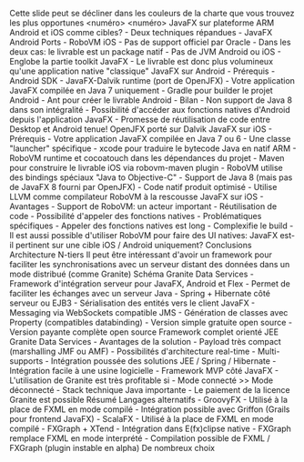 Cette slide peut se décliner dans les couleurs de la charte que vous trouvez les plus opportunes
<numéro>
<numéro>
JavaFX sur plateforme ARM
Android et iOS comme cibles?
    - Deux techniques répandues 
        - JavaFX Android Ports 
        - RoboVM iOS 
    - Pas de support officiel par Oracle 
    - Dans les deux cas: le livrable est un package natif 
        - Pas de JVM Android ou iOS 
        - Englobe la partie toolkit JavaFX 
        - Le livrable est donc plus volumineux qu'une application native "classique" 
JavaFX sur Android
    - Prérequis 
        - Android SDK 
        - JavaFX-Dalvik runtime (port de OpenJFX) 
        - Votre application JavaFX compilée en Java 7 uniquement 
        - Gradle pour builder le projet Android 
        - Ant pour créer le livrable Android 
    - Bilan 
        - Non support de Java 8 dans son intégralité 
        - Possibilité d'accéder aux fonctions natives d'Android depuis l'application JavaFX 
        - Promesse de réutilisation de code entre Desktop et Android tenue! 
OpenJFX porté sur Dalvik
JavaFX sur iOS
    - Prérequis 
        - Votre application JavaFX compilée en Java 7 ou 6 
        - Une classe "launcher" spécifique 
        - xcode pour traduire le bytecode Java en natif ARM 
        - RoboVM runtime et cocoatouch dans les dépendances du projet 
        - Maven pour construire le livrable iOS via robovm-maven plugin 
    - RoboVM utilise des bindings spéciaux "Java to Objective-C" 
        - Support de Java 8 (mais pas de JavaFX 8 fourni par OpenJFX) 
        - Code natif produit optimisé 
        - Utilise LLVM comme compilateur 
RoboVM à la rescousse
JavaFX sur iOS
    - Avantages 
        - Support de RoboVM: un acteur important 
        - Réutilisation de code 
        - Possibilité d'appeler des fonctions natives 
    - Problématiques spécifiques 
        - Appeler des fonctions natives est long 
        - Complexifie le build 
        - Il est aussi possible d'utiliser RoboVM pour faire des UI natives: JavaFX est-il pertinent sur une cible iOS / Android uniquement? 
Conclusions
Architecture N-tiers
Il peut être intéressant d'avoir un framework pour faciliter les synchronisations avec un serveur distant des données dans un mode distribué (comme Granite)
Schéma
Granite Data Services
    - Framework d'intégration serveur pour JavaFX, Android et Flex 
    - Permet de faciliter les échanges avec un serveur Java 
        - Spring + Hibernate côté serveur ou EJB3 
        - Sérialisation des entités vers le client JavaFX 
        - Messaging via WebSockets compatible JMS 
        - Génération de classes avec Property (compatibles databinding) 
    - Version simple gratuite open source 
    - Version payante complète open source 
Framework complet orienté JEE
Granite Data Services
    - Avantages de la solution 
        - Payload très compact (marshalling JMF ou AMF) 
        - Possibilités d'architecture real-time 
        - Multi-supports 
        - Intégration poussée des solutions JEE / Spring / Hibernate 
        - Intégration facile à une usine logicielle 
        - Framework MVP côté JavaFX 
    - L'utilisation de Granite est très profitable si 
        - Mode connecté >> Mode déconnecté 
        - Stack technique Java importante 
        - Le paiement de la licence Granite est possible 
Résumé
Langages alternatifs
    - GroovyFX 
        - Utilisé à la place de FXML en mode compilé 
        - Intégration possible avec Griffon (Grails pour frontend JavaFX) 
    - ScalaFX 
        - Utilisé à la place de FXML en mode compilé 
    - FXGraph + XTend 
        - Intégration dans E(fx)clipse native 
        - FXGraph remplace FXML en mode interprété 
        - Compilation possible de FXML / FXGraph (plugin instable en alpha) 
De nombreux choix
